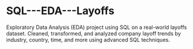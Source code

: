 # SQL---EDA---Layoffs
Exploratory Data Analysis (EDA) project using SQL on a real-world layoffs dataset. Cleaned, transformed, and analyzed company layoff trends by industry, country, time, and more using advanced SQL techniques.
